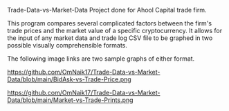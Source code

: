 Trade-Data-vs-Market-Data
Project done for Ahool Capital trade firm.

This program compares several complicated factors between the firm's trade prices and the market value of a specific cryptocurrency. It allows for the input of any market data and trade log CSV file to be graphed in two possible visually comprehensible formats. 

The following image links are two sample graphs of either format. 

https://github.com/OmNaik17/Trade-Data-vs-Market-Data/blob/main/BidAsk-vs-Trade-Price.png

https://github.com/OmNaik17/Trade-Data-vs-Market-Data/blob/main/Market-vs-Trade-Prints.png
